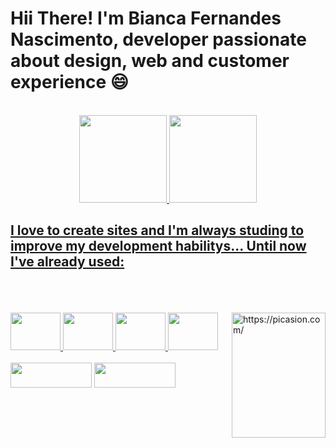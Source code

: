 <h1>Hii There! I'm Bianca Fernandes Nascimento, developer passionate about design, web and customer experience 😄</h1>
<br>
 <div align="center">
  <a href="https://github.com/BFN100">
  <img height="140em" src="https://github-readme-stats.vercel.app/api?username=BFN100&show_icons=true&theme=dracula&include_all_commits=true&count_private=true"/>
  <img height="140em" src="https://github-readme-stats.vercel.app/api/top-langs/?username=BFN100&layout=compact&langs_count=7&theme=dracula"/>
</div>
  
 ##
  
<div>
  <h2>I love to create sites and I'm always studing to improve my development habilitys...
  Until now I've  already used:</h2>
  <br>
  <div style="display: inline_block">
    <br>
    <br>
    <img align="right" src="https://i.picasion.com/pic92/502ad82775a9ef2eaa26bb0a7ff97c5c.gif" width="150px" height="200px" alt="https://picasion.com/" />
    <img width="80px" height="60px" src="https://img.icons8.com/color/96/000000/html.png"/>
    <img width="80px" height="60px" src="https://img.icons8.com/color/96/000000/css.png"/>
    <img width="80px" height="60px" src="https://img.icons8.com/color/96/000000/js.png"/>
    <img width="80px" height="60px" src="https://img.icons8.com/color/96/000000/c-plus-plus.png"/>
    <br>
    <br>
    <a href="https://www.linkedin.com/in/biancafernandesnascimento/"><img width="130px" height="40px" src="https://img.shields.io/badge/LinkedIn-0077B5?style=for-the-badge&logo=linkedin&logoColor=white"/></a>
    <a href="bianca.fernandes048@gmail.com"><img width="130px" height="40px" src="https://img.shields.io/badge/Gmail-D14836?style=for-the-badge&logo=gmail&logoColor=white"/></a>
    <br>
    <br>
    <br>
  </div>
  
  ##
  
</div>
 
  
<div>
   
</div>
  
  
 <!--


Here are some ideas to get you started:

- 🔭 I’m currently working on ...
- 🌱 I’m currently learning ...
- 👯 I’m looking to collaborate on ...
- 🤔 I’m looking for help with ...
- 💬 Ask me about ...
- 📫 How to reach me: ...
- 😄 Pronouns: ...
- ⚡ Fun fact: ...
-->
